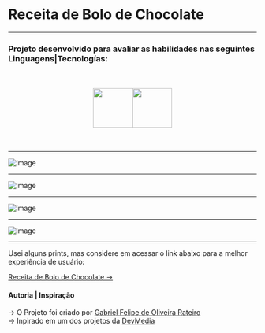 # Receita de Bolo de Chocolate 
---

### Projeto desenvolvido para avaliar as habilidades nas seguintes Linguagens|Tecnologías:

<br>
<br>

<div width="150px" style="display: flex; justify-content: center;">

  <img src="https://github.com/GabrielFelipeOliveiraRateiroDev/Bolo-de-Chocolate/assets/149724308/9e3a1d57-9def-4df9-9eac-61c124c28b5b" width="80px" style="paddin-right: 30px;">
  <img src="https://github.com/GabrielFelipeOliveiraRateiroDev/Bolo-de-Chocolate/assets/149724308/6fc0862c-c023-4531-80e7-e03404ed1859" width="80px">
   
</div>

<br>
<br>

---

![image](https://github.com/GabrielFelipeOliveiraRateiroDev/Bolo-de-Chocolate/assets/149724308/53c96e89-829b-418b-90b6-677af296cade)

---

![image](https://github.com/GabrielFelipeOliveiraRateiroDev/Bolo-de-Chocolate/assets/149724308/3e4c6c0b-97f1-442a-81fe-0b583e036719)

---

![image](https://github.com/GabrielFelipeOliveiraRateiroDev/Bolo-de-Chocolate/assets/149724308/83f0344e-a065-48f0-8b01-90d40c208fa3)

---

![image](https://github.com/GabrielFelipeOliveiraRateiroDev/Bolo-de-Chocolate/assets/149724308/65b6e5ec-0020-4c36-a843-0186c5c4ba53)

---

Usei alguns prints, mas considere em acessar o link abaixo para a melhor experiência de usuário:

[Receita de Bolo de Chocolate -> ](https://gabrielfelipeoliveirarateirodev.github.io/Bolo-de-Chocolate/
)

#### Autoria | Inspiração

-> O Projeto foi criado por [Gabriel Felipe de Oliveira Rateiro](https://github.com/GabrielFelipeOliveiraRateiroDev) </br>
-> Inpirado em um dos projetos da [DevMedia](https://www.devmedia.com.br/)
